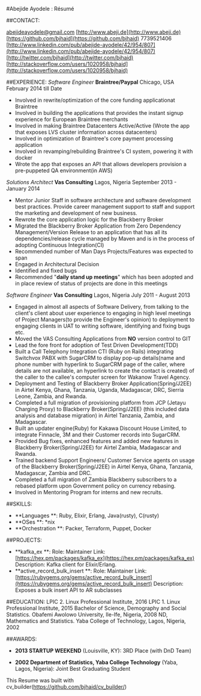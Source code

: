 #Abejide Ayodele : Résumé

##CONTACT:

[abejideayodele@gmail.com](mailto:abejideayodele@gmail.com)
[http://www.abeji.de](http://www.abeji.de)
[https://github.com/bjhaid](https://github.com/bjhaid)
7739521406
[http://www.linkedin.com/pub/abejide-ayodele/42/954/807](http://www.linkedin.com/pub/abejide-ayodele/42/954/807)
[http://twitter.com/bjhaid](http://twitter.com/bjhaid)
[http://stackoverflow.com/users/1020958/bjhaid](http://stackoverflow.com/users/1020958/bjhaid)

##EXPERIENCE:
_Software Engineer_ **Braintree/Paypal** Chicago, USA February 2014 till Date

* Involved in rewrite/optimization of the core funding applicationat Braintree
* Involved in building the applications that provides the instant signup experience for European Braintree merchants
* Involved in making Braintree Datacenters Active/Active (Wrote the app that exposes LVS cluster information across datacenters)
* Involved in optimization of Braintree's core payment processing application
* Involved in revamping/rebuilding Braintree's CI system, powering it with docker
* Wrote the app that exposes an API that allows developers provision a pre-puppeted QA environment(in AWS)

_Solutions Architect_ **Vas Consulting** Lagos, Nigeria September 2013 - January 2014

* Mentor Junior Staff in software architecture and software development best practices. Provide career management support to staff and support the marketing and development of new business.
* Rewrote the core application logic for the Blackberry Broker
* Migrated the Blackberry Broker Application from Zero Dependency Management/Version Release to an application that has all its dependencies/release cycle managed by Maven and is in the process of adopting Continuous Integration(CI)
* Recommended number of Man Days Projects/Features was expected to span
* Engaged in Architectural Decision
* Identified and fixed bugs
* Recommended "**daily stand up meetings**" which has been adopted and in place review of status of projects are done in this meetings

_Software Engineer_ **Vas Consulting** Lagos, Nigeria July 2011 - August 2013

* Engaged in almost all aspects of Software Delivery, from talking to the client's client about user experience to engaging in high level meetings of Project Managers(to provide the Engineer's opinion) to deployment to engaging clients in UAT to writing software, identifying and fixing bugs etc.
* Moved the VAS Consulting Applications from **NO** version control to GIT
* Lead the fore front for adoption of Test Driven Development(TDD)
* Built a Call Telephony Integration CTI (Ruby on Rails) integrating Switchvox PABX with SugarCRM to display pop-up details(name and phone number with hyperlink to SugarCRM page of the caller, where details are not available, an hyperlink to create the contact is created) of the caller to the callee's computer screen for Wakanow Travel Agency.
* Deployment and Testing of Blackberry Broker Application(Spring/J2EE) in Airtel Kenya, Ghana, Tanzania, Uganda, Madagascar, DRC, Sierria Leone, Zambia, and Rwanda.
* Completed a full migration of provisioning platform from JCP (Jetayu Charging Proxy) to Blackberry Broker(Spring/J2EE) (this included data analysis and database migration) in Airtel Tanzania, Zambia, and Madagascar.
* Built an updater engine(Ruby) for Kakawa Discount House Limited, to integrate Finnacle, 3M and their Customer records into SugarCRM.
* Provided Bug fixes, enhanced features and added new features in Blackberry Broker(Spring/J2EE) for Airtel Zambia, Madagascar and Rwanda.
* Trained backend Support Engineers/ Customer Service agents on usage of the Blackberry Broker(Spring/J2EE) in Airtel Kenya, Ghana, Tanzania, Madagascar, Zambia and DRC.
* Completed a full migration of Zambia Blackberry subscribers to a rebased platform upon Government policy on currency rebasing.
* Involved in Mentoring Program for interns and new recruits.


##SKILLS:
  - **Languages **: Ruby, Elixir, Erlang, Java(rusty), C(rusty)
  - **OSes **: *nix
  - **Orchestration **: Packer, Terraform, Puppet, Docker

##PROJECTS:
  - **kafka_ex **:
    Role: Maintainer
    Link: [https://hex.pm/packages/kafka_ex](https://hex.pm/packages/kafka_ex)
    Description: Kafka client for Elixir/Erlang.
  - **active_record_bulk_insert **:
    Role: Maintainer
    Link: [https://rubygems.org/gems/active_record_bulk_insert](https://rubygems.org/gems/active_record_bulk_insert)
    Description: Exposes a bulk insert API to AR subclasses

##EDUCATION:
LPIC 2.
Linux Professional Institute, 2016
LPIC 1.
Linux Professional Institute, 2015
Bachelor of Science, Demography and Social Statistics.
Obafemi Awolowo University, Ile-Ife, Nigeria, 2008
ND, Mathematics and Statistics.
Yaba College of Technology, Lagos, Nigeria, 2002

##AWARDS:
- **2013 STARTUP WEEKEND** (Louisville, KY): 3RD Place (with DnD Team)

- **2002 Department of Statistics, Yaba College Technology** (Yaba, Lagos, Nigeria): Joint Best Graduating Student


This Resume was built with cv_builder(<https://github.com/bjhaid/cv_builder/>)
